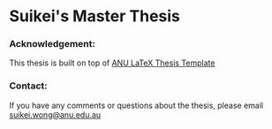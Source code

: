 # Suikei's Master Thesis

### Acknowledgement: 
This thesis is built on top of [ANU LaTeX Thesis Template](http://wws2005.rsise.anu.edu.au/files/anuthesis20120503.zip)

### Contact:
If you have any comments or questions about the thesis, please email [suikei.wong@anu.edu.au](mailto:suikei.wong@anu.edu.au)
